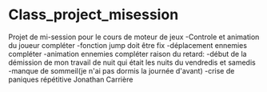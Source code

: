 # Class_project_misession
Projet de mi-session pour le cours de moteur de jeux
-Controle et animation du joueur compléter
-fonction jump doit être fix
-déplacement ennemies compléter
-animation ennemies compléter
raison du retard: 
-début de la démission de mon travail de nuit qui était les nuits du vendredis et samedis
-manque de sommeil(je n'ai pas dormis la journée d'avant)
-crise de paniques répétitive
Jonathan Carrière
